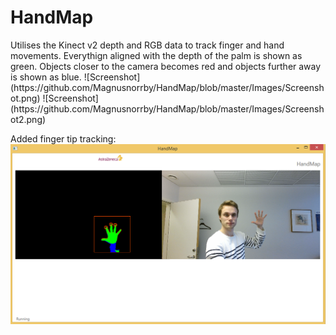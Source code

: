 <h1>HandMap</h1>
Utilises the Kinect v2 depth and RGB data to track finger and hand movements.
Everythign aligned with the depth of the palm is shown as green. Objects closer to the camera becomes red and objects further away is shown as blue.
![Screenshot](https://github.com/Magnusnorrby/HandMap/blob/master/Images/Screenshot.png)
![Screenshot](https://github.com/Magnusnorrby/HandMap/blob/master/Images/Screenshot2.png)

Added finger tip tracking:
![Screenshot](https://github.com/Magnusnorrby/HandMap/blob/master/Images/FingerTipTracking.png)
